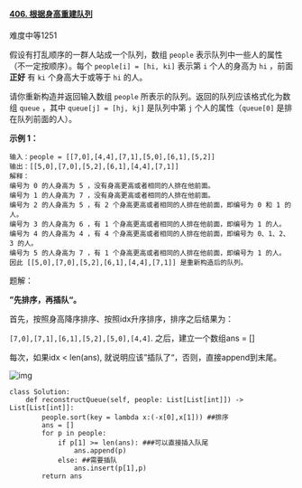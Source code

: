 #### [406. 根据身高重建队列](https://leetcode.cn/problems/queue-reconstruction-by-height/)

难度中等1251

假设有打乱顺序的一群人站成一个队列，数组 `people` 表示队列中一些人的属性（不一定按顺序）。每个 `people[i] = [hi, ki]` 表示第 `i` 个人的身高为 `hi` ，前面 **正好** 有 `ki` 个身高大于或等于 `hi` 的人。

请你重新构造并返回输入数组 `people` 所表示的队列。返回的队列应该格式化为数组 `queue` ，其中 `queue[j] = [hj, kj]` 是队列中第 `j` 个人的属性（`queue[0]` 是排在队列前面的人）。

 



**示例 1：**

```
输入：people = [[7,0],[4,4],[7,1],[5,0],[6,1],[5,2]]
输出：[[5,0],[7,0],[5,2],[6,1],[4,4],[7,1]]
解释：
编号为 0 的人身高为 5 ，没有身高更高或者相同的人排在他前面。
编号为 1 的人身高为 7 ，没有身高更高或者相同的人排在他前面。
编号为 2 的人身高为 5 ，有 2 个身高更高或者相同的人排在他前面，即编号为 0 和 1 的人。
编号为 3 的人身高为 6 ，有 1 个身高更高或者相同的人排在他前面，即编号为 1 的人。
编号为 4 的人身高为 4 ，有 4 个身高更高或者相同的人排在他前面，即编号为 0、1、2、3 的人。
编号为 5 的人身高为 7 ，有 1 个身高更高或者相同的人排在他前面，即编号为 1 的人。
因此 [[5,0],[7,0],[5,2],[6,1],[4,4],[7,1]] 是重新构造后的队列。
```



题解：

**”先排序，再插队“。**

首先，按照身高降序排序、按照idx升序排序，排序之后结果为：

`[7,0],[7,1],[6,1],[5,2],[5,0],[4,4]`. 之后，建立一个数组ans = []

每次，如果idx < len(ans), 就说明应该”插队了“，否则，直接append到末尾。

![img](https://pic.leetcode-cn.com/1605507828-objPeT-image.png)

```
class Solution:
    def reconstructQueue(self, people: List[List[int]]) -> List[List[int]]:
        people.sort(key = lambda x:(-x[0],x[1])) ##排序
        ans = []
        for p in people:
            if p[1] >= len(ans): ###可以直接插入队尾
                ans.append(p)
            else: ##需要插队
                ans.insert(p[1],p)
        return ans

```

